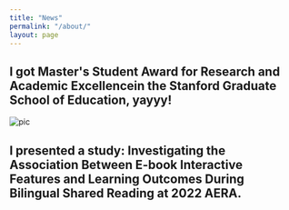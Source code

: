 ```yaml
---
title: "News"
permalink: "/about/"
layout: page
---
```


##  I got Master's Student Award for Research and Academic Excellencein the Stanford Graduate School of Education, yayyy!

![pic](./award.png)


## I presented a study: Investigating the Association Between E-book Interactive Features and Learning Outcomes During Bilingual Shared Reading at 2022 AERA.
